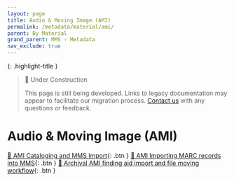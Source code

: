 ```yaml
---
layout: page
title: Audio & Moving Image (AMI)
permalink: /metadata/material/ami/
parent: By Material
grand_parent: MMS › Metadata
nav_exclude: true
---
```


{: .highlight-title }
> 🚧 Under Construction
>
> This page is still being developed. Links to legacy documentation may appear to facilitate our migration process. [Contact us](/metadata-documentation/contact/) with any questions or feedback.

# Audio & Moving Image (AMI)

[📄 AMI Cataloging and MMS Import](https://docs.google.com/document/u/0/d/1ccbKkcxy9_K6JXSCccvja8wR1_l4hKkvlRhOLFBoFXY/edit){: .btn }
[📄 AMI Importing MARC records into MMS](https://docs.google.com/document/u/0/d/1_RCLYDcPsZDl3qKnAARKZxw-vVlMJ1m6yPnGW2X2R3I/edit){: .btn }
[📄 Archival AMI finding aid import and file moving workflow](https://docs.google.com/document/u/0/d/1NWWasopJHwG1L_F3fTizNMjZi349tfbYiyOBO7er64Y/edit){: .btn }